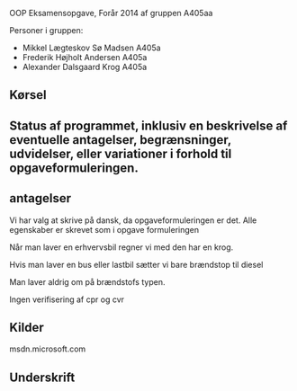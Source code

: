 OOP Eksamensopgave, Forår 2014 af gruppen A405aa

Personer i gruppen:

 * Mikkel Lægteskov Sø Madsen A405a 
 * Frederik Højholt Andersen A405a
 * Alexander Dalsgaard Krog A405a

## Kørsel


## Status af programmet, inklusiv en beskrivelse af eventuelle antagelser, begrænsninger, udvidelser, eller variationer i forhold til opgaveformuleringen.

## antagelser
Vi har valg at skrive på dansk, da opgaveformuleringen er det. Alle egenskaber er skrevet som i opgave formuleringen

Når man laver en erhvervsbil regner vi med den har en krog.

Hvis man laver en bus eller lastbil sætter vi bare brændstop til diesel

Man laver aldrig om på brændstofs typen.

Ingen verifisering af cpr og cvr

## Kilder
msdn.microsoft.com

## Underskrift